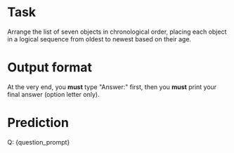 # Task
Arrange the list of seven objects in chronological order, placing each object in a logical sequence from oldest to newest based on their age.

# Output format
At the very end, you **must** type "Answer:" first, then you **must** print your final answer (option letter only).

# Prediction
Q: {question_prompt}
